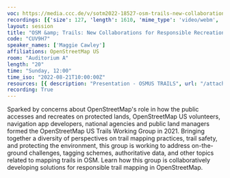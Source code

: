 ```yaml
---
voc: https://media.ccc.de/v/sotm2022-18527-osm-trails-new-collaborations-for-responsible-recreation
recordings: [{'size': 127, 'length': 1610, 'mime_type': 'video/webm', 'language': 'eng', 'filename': 'sotm2022-18527-eng-OSM_Trails_New_Collaborations_for_Responsible_Recreation_webm-hd.webm', 'state': 'new', 'folder': 'webm-hd', 'high_quality': True, 'width': 1920, 'height': 1080, 'updated_at': '2022-10-02T00:20:08.423+02:00', 'recording_url': 'https://cdn.media.ccc.de/events/sotm/2022/webm-hd/sotm2022-18527-eng-OSM_Trails_New_Collaborations_for_Responsible_Recreation_webm-hd.webm', 'url': 'https://api.media.ccc.de/public/recordings/62182', 'event_url': 'https://api.media.ccc.de/public/events/f89aac54-42a8-5d74-9044-d19d3a270298', 'conference_url': 'https://api.media.ccc.de/public/conferences/sotm2022'}, {'size': 60, 'length': 1610, 'mime_type': 'video/webm', 'language': 'eng', 'filename': 'sotm2022-18527-eng-OSM_Trails_New_Collaborations_for_Responsible_Recreation_webm-sd.webm', 'state': 'new', 'folder': 'webm-sd', 'high_quality': False, 'width': 720, 'height': 576, 'updated_at': '2022-10-01T23:43:41.841+02:00', 'recording_url': 'https://cdn.media.ccc.de/events/sotm/2022/webm-sd/sotm2022-18527-eng-OSM_Trails_New_Collaborations_for_Responsible_Recreation_webm-sd.webm', 'url': 'https://api.media.ccc.de/public/recordings/62173', 'event_url': 'https://api.media.ccc.de/public/events/f89aac54-42a8-5d74-9044-d19d3a270298', 'conference_url': 'https://api.media.ccc.de/public/conferences/sotm2022'}, {'size': 24, 'length': 1607, 'mime_type': 'audio/mpeg', 'language': 'eng', 'filename': 'sotm2022-18527-eng-OSM_Trails_New_Collaborations_for_Responsible_Recreation_mp3.mp3', 'state': 'new', 'folder': 'mp3', 'high_quality': False, 'width': 0, 'height': 0, 'updated_at': '2022-10-01T23:37:12.451+02:00', 'recording_url': 'https://cdn.media.ccc.de/events/sotm/2022/mp3/sotm2022-18527-eng-OSM_Trails_New_Collaborations_for_Responsible_Recreation_mp3.mp3', 'url': 'https://api.media.ccc.de/public/recordings/62168', 'event_url': 'https://api.media.ccc.de/public/events/f89aac54-42a8-5d74-9044-d19d3a270298', 'conference_url': 'https://api.media.ccc.de/public/conferences/sotm2022'}, {'size': 46, 'length': 1610, 'mime_type': 'video/mp4', 'language': 'eng', 'filename': 'sotm2022-18527-eng-OSM_Trails_New_Collaborations_for_Responsible_Recreation_sd.mp4', 'state': 'new', 'folder': 'h264-sd', 'high_quality': False, 'width': 720, 'height': 576, 'updated_at': '2022-10-01T23:19:05.058+02:00', 'recording_url': 'https://cdn.media.ccc.de/events/sotm/2022/h264-sd/sotm2022-18527-eng-OSM_Trails_New_Collaborations_for_Responsible_Recreation_sd.mp4', 'url': 'https://api.media.ccc.de/public/recordings/62164', 'event_url': 'https://api.media.ccc.de/public/events/f89aac54-42a8-5d74-9044-d19d3a270298', 'conference_url': 'https://api.media.ccc.de/public/conferences/sotm2022'}, {'size': 117, 'length': 1610, 'mime_type': 'video/mp4', 'language': 'eng', 'filename': 'sotm2022-18527-eng-OSM_Trails_New_Collaborations_for_Responsible_Recreation_hd.mp4', 'state': 'new', 'folder': 'h264-hd', 'high_quality': True, 'width': 1920, 'height': 1080, 'updated_at': '2022-10-01T23:14:35.724+02:00', 'recording_url': 'https://cdn.media.ccc.de/events/sotm/2022/h264-hd/sotm2022-18527-eng-OSM_Trails_New_Collaborations_for_Responsible_Recreation_hd.mp4', 'url': 'https://api.media.ccc.de/public/recordings/62159', 'event_url': 'https://api.media.ccc.de/public/events/f89aac54-42a8-5d74-9044-d19d3a270298', 'conference_url': 'https://api.media.ccc.de/public/conferences/sotm2022'}]
layout: session
title: "OSM &amp; Trails: New Collaborations for Responsible Recreation"
code: "CUV9H7"
speaker_names: ['Maggie Cawley']
affiliations: OpenStreetMap US
room: "Auditorium A"
length: "20"
time: "Sunday, 12:00"
time_iso: "2022-08-21T10:00:00Z"
resources: [{ description: "Presentation - OSMUS TRAILS", url: "/attachments/CUV9H7_OSM_US_Trails_Talk_SOTM_2022_uzUiEHr.pdf" }]
recording: True
---
```


Sparked by concerns about OpenStreetMap's role in how the public accesses and recreates on protected lands, OpenStreetMap US volunteers, navigation app developers, national agencies and public land managers formed the OpenStreetMap US Trails Working Group in 2021. Bringing together a diversity of perspectives on trail mapping practices, trail safety, and protecting the environment, this group is working to address on-the-ground challenges, tagging schemes, authoritative data, and other topics related to mapping trails in OSM. Learn how this group is collaboratively developing solutions for responsible trail mapping in OpenStreetMap.

